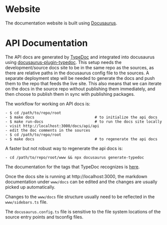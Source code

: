 # Website

The documentation website is built using [Docusaurus](https://docusaurus.io/).


# API Documentation

The API docs are generated by [TypeDoc](https://typedoc.org/index.html) and integrated into docusaurus using [docusaurus-plugin-typedoc](https://typedoc-plugin-markdown.org/plugins/docusaurus).
This setup needs the development/source docs site to be in the same repo as the sources, as there are relative paths in the docusaurus config file to the sources.
A separate deployment step will be needed to generate the docs and push them to the repo that feeds the live site.
This also means that we can iterate on the docs in the source repo without publishing them immediately, and then choose to publish them in sync with publishing packages.

The workflow for working on API docs is:
```
- $ cd /path/to/repo/root
- $ make docs                           # to initialize the api docs
- $ make run-docs                       # to run the docs site locally
- visit http://localhost:3000/docs/api/api
- edit the doc comments in the sources
- $ cd /path/to/repo/root
- $ make docs                           # to regenerate the api docs
```
A faster but not robust way to regenerate the api docs is:
```
- cd /path/to/repo/root/www && npx docusaurus generate-typedoc
```

The documentation for the tags that TypeDoc recognizes is
[here](https://typedoc.org/guides/tags/).

Once the docs site is running at http://localhost:3000, the markdown documentation under `www/docs` can be edited and the changes are usually picked up automatically.

Changes to the `www/docs` file structure usually need to be reflected in the `www/sidebars.ts` file.

The `docusaurus.config.ts` file is sensitive to the file system locations of the source entry points and tsconfig files.
